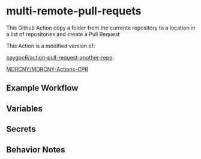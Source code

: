 # multi-remote-pull-requets

This Github Action copy a folder from the currente repository to a location in a list of repositories and create a Pull Request

This Action is a modified version of:

[paygoc6/action-pull-request-another-repo](https://github.com/paygoc6/action-pull-request-another-repo).

[MDRCNY/MDRCNY-Actions-CPR](https://github.com/MDRCNY/MDRCNY-Actions-CPR/tree/main)

## Example Workflow


## Variables


## Secrets


## Behavior Notes

